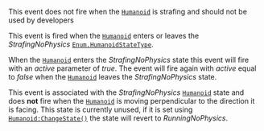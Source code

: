 This event does not fire when the [`Humanoid`](https://create.roblox.com/docs/reference/engine/classes/Humanoid) is strafing and should
not be used by developers

This event is fired when the [`Humanoid`](https://create.roblox.com/docs/reference/engine/classes/Humanoid) enters or leaves the
*StrafingNoPhysics* [`Enum.HumanoidStateType`](https://create.roblox.com/docs/reference/engine/enums/HumanoidStateType).

When the [`Humanoid`](https://create.roblox.com/docs/reference/engine/classes/Humanoid) enters the *StrafingNoPhysics* state this event
will fire with an *active* parameter of *true*. The event will fire again
with *active* equal to *false* when the [`Humanoid`](https://create.roblox.com/docs/reference/engine/classes/Humanoid) leaves the
*StrafingNoPhysics* state.

This event is associated with the *StrafingNoPhysics* [`Humanoid`](https://create.roblox.com/docs/reference/engine/classes/Humanoid)
state and does **not** fire when the [`Humanoid`](https://create.roblox.com/docs/reference/engine/classes/Humanoid) is moving
perpendicular to the direction it is facing. This state is currently
unused, if it is set using [`Humanoid:ChangeState()`](https://create.roblox.com/docs/reference/engine/classes/Humanoid#ChangeState) the state will
revert to *RunningNoPhysics*.